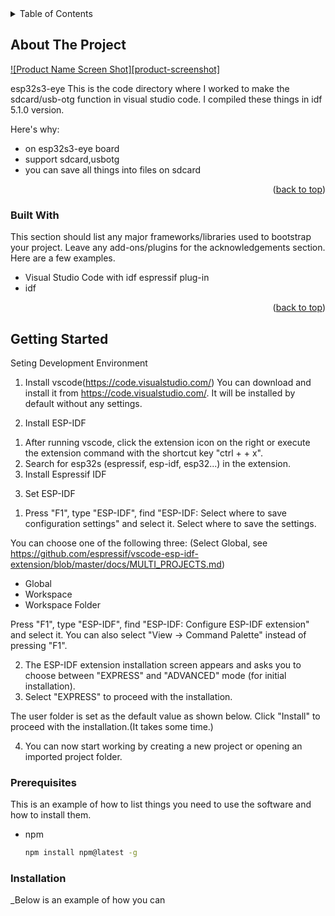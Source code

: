 
<!-- TABLE OF CONTENTS -->
<details>
  <summary>Table of Contents</summary>
  <ol>
    <li>
      <a href="#about-the-project">About The Project</a>
      <ul>
        <li><a href="#built-with">Built With</a></li>
      </ul>
    </li>
    <li>
      <a href="#getting-started">Getting Started</a>
      <ul>
        <li><a href="#prerequisites">Prerequisites</a></li>
        <li><a href="#installation">Installation</a></li>
      </ul>
    </li>
    <li><a href="#usage">Usage</a></li>
    <li><a href="#roadmap">Roadmap</a></li>
    <li><a href="#contributing">Contributing</a></li>
    <li><a href="#license">License</a></li>
    <li><a href="#contact">Contact</a></li>
    <li><a href="#acknowledgments">Acknowledgments</a></li>
  </ol>
</details>

<!-- ABOUT THE PROJECT -->
## About The Project

[![Product Name Screen Shot][product-screenshot]](https://example.com)

esp32s3-eye
This is the code directory where I worked to make the sdcard/usb-otg function in visual studio code.
I compiled these things in idf 5.1.0 version.

Here's why:
* on esp32s3-eye board
* support sdcard,usbotg
* you can save all things into files on sdcard

<p align="right">(<a href="#readme-top">back to top</a>)</p>

### Built With

This section should list any major frameworks/libraries used to bootstrap your project. Leave any add-ons/plugins for the acknowledgements section. Here are a few examples.

* Visual Studio Code with idf espressif plug-in
* idf 

<p align="right">(<a href="#readme-top">back to top</a>)</p>

<!-- GETTING STARTED -->
## Getting Started

Seting Development Environment

1. Install vscode(https://code.visualstudio.com/)
   You can download and install it from https://code.visualstudio.com/. It will be installed by default without any settings.
  
2. Install ESP-IDF
1) After running vscode, click the extension icon on the right or execute the extension command with the shortcut key "ctrl + <shift> + x".
2) Search for esp32s (espressif, esp-idf, esp32...) in the extension.
3) Install Espressif IDF

3. Set ESP-IDF
1) Press "F1", type "ESP-IDF", find "ESP-IDF: Select where to save configuration settings" and select it. Select where to save the settings.

You can choose one of the following three: (Select Global, see https://github.com/espressif/vscode-esp-idf-extension/blob/master/docs/MULTI_PROJECTS.md)

- Global
- Workspace
- Workspace Folder

Press "F1", type "ESP-IDF", find "ESP-IDF: Configure ESP-IDF extension" and select it.
You can also select "View -> Command Palette" instead of pressing "F1".

2) The ESP-IDF extension installation screen appears and asks you to choose between "EXPRESS" and "ADVANCED" mode (for initial installation).
3) Select "EXPRESS" to proceed with the installation.

The user folder is set as the default value as shown below. Click "Install" to proceed with the installation.(It takes some time.)

4. You can now start working by creating a new project or opening an imported project folder.

### Prerequisites

This is an example of how to list things you need to use the software and how to install them.
* npm
  ```sh
  npm install npm@latest -g
  ```

### Installation

_Below is an example of how you can 

